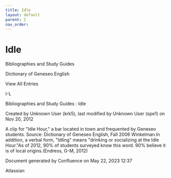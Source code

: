 ```yaml
---
title: Idle
layout: default
parent: I
nav_order:
---
```


# Idle

Bibliographies and Study Guides

Dictionary of Geneseo English

View All Entries

I-L

Bibliographies and Study Guides : Idle

Created by  Unknown User (krk5), last modified by  Unknown User (spe1) on Nov 20, 2012

A clip for &quot;Idle Hour,&quot; a bar located in town and frequented by Geneseo students. Source: Dictionary of Geneseo English, Fall 2006 Winkelman.In addition, a verbal form, &quot;Idling&quot; means &quot;drinking or socializing at the Idle Hour.&quot;As of 2012, 90% of students surveyed know this word. 90% believe it is of local origins.(Endress, G-M, 2012)

Document generated by Confluence on May 22, 2023 12:37

Atlassian
